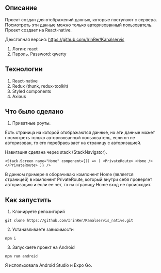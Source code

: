 ## Описание
Проект создан для отображений данных, которые поступают с сервера. Посмотреть эти данные можно только авторизованный пользователь.
Проект создает на React-native. 

Декстопная версия: https://github.com/IrinRer/Kanalservis

1. Логин: react
2. Пароль. Password: qwerty

## Технологии
1. React-native
2. Redux (thunk, redux-toolkit)
3. Styled components
4. Axious

## Что было сделано
1. Приватные роуты. 

Есть страница на которой отображаются данные, но эти данные может посмотреть только авторизованный пользователь, если он не авторизован, то его перебрасывает на страницу с авторизацией.

Навигация сделана через stack (StackNavigator). 

``<Stack.Screen
          name="Home"
          component={() => (
            <PrivateRoute>
              <Home />
            </PrivateRoute>
          )}
        />``

В данном примере я оборачиваю компонент Home (является страницей) в компонент PrivateRoute, который внутри себя проверяет авторизацию и если ее нет, то на страницу Home вход не происходит.

## Как запустить
1. Клонируете репозиторий

```
git clone https://github.com/IrinRer/Kanalservis_native.git
```
2. Устанавливаете зависимости

```
npm i
```
3. Запускаете проект на Android

```
npm run android
```

Я использовала Android Studio и Expo Go. 
